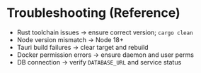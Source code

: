 # Troubleshooting (Reference)
- Rust toolchain issues → ensure correct version; `cargo clean`
- Node version mismatch → Node 18+
- Tauri build failures → clear target and rebuild
- Docker permission errors → ensure daemon and user perms
- DB connection → verify `DATABASE_URL` and service status
